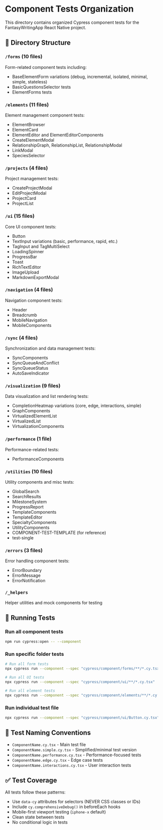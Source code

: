 # Component Tests Organization

This directory contains organized Cypress component tests for the FantasyWritingApp React Native project.

## 📁 Directory Structure

### `/forms` (10 files)
Form-related component tests including:
- BaseElementForm variations (debug, incremental, isolated, minimal, simple, stateless)
- BasicQuestionsSelector tests
- ElementForms tests

### `/elements` (11 files)
Element management component tests:
- ElementBrowser
- ElementCard
- ElementEditor and ElementEditorComponents
- CreateElementModal
- RelationshipGraph, RelationshipList, RelationshipModal
- LinkModal
- SpeciesSelector

### `/projects` (4 files)
Project management tests:
- CreateProjectModal
- EditProjectModal
- ProjectCard
- ProjectList

### `/ui` (15 files)
Core UI component tests:
- Button
- TextInput variations (basic, performance, rapid, etc.)
- TagInput and TagMultiSelect
- LoadingSpinner
- ProgressBar
- Toast
- RichTextEditor
- ImageUpload
- MarkdownExportModal

### `/navigation` (4 files)
Navigation component tests:
- Header
- Breadcrumb
- MobileNavigation
- MobileComponents

### `/sync` (4 files)
Synchronization and data management tests:
- SyncComponents
- SyncQueueAndConflict
- SyncQueueStatus
- AutoSaveIndicator

### `/visualization` (9 files)
Data visualization and list rendering tests:
- CompletionHeatmap variations (core, edge, interactions, simple)
- GraphComponents
- VirtualizedElementList
- VirtualizedList
- VirtualizationComponents

### `/performance` (1 file)
Performance-related tests:
- PerformanceComponents

### `/utilities` (10 files)
Utility components and misc tests:
- GlobalSearch
- SearchResults
- MilestoneSystem
- ProgressReport
- TemplateComponents
- TemplateEditor
- SpecialtyComponents
- UtilityComponents
- COMPONENT-TEST-TEMPLATE (for reference)
- test-single

### `/errors` (3 files)
Error handling component tests:
- ErrorBoundary
- ErrorMessage
- ErrorNotification

### `/_helpers`
Helper utilities and mock components for testing

## 🎯 Running Tests

### Run all component tests
```bash
npm run cypress:open -- --component
```

### Run specific folder tests
```bash
# Run all form tests
npx cypress run --component --spec "cypress/component/forms/**/*.cy.tsx"

# Run all UI tests
npx cypress run --component --spec "cypress/component/ui/**/*.cy.tsx"

# Run all element tests
npx cypress run --component --spec "cypress/component/elements/**/*.cy.tsx"
```

### Run individual test file
```bash
npx cypress run --component --spec "cypress/component/ui/Button.cy.tsx"
```

## 📝 Test Naming Conventions

- `ComponentName.cy.tsx` - Main test file
- `ComponentName.simple.cy.tsx` - Simplified/minimal test version
- `ComponentName.performance.cy.tsx` - Performance-focused tests
- `ComponentName.edge.cy.tsx` - Edge case tests
- `ComponentName.interactions.cy.tsx` - User interaction tests

## ✅ Test Coverage

All tests follow these patterns:
- Use `data-cy` attributes for selectors (NEVER CSS classes or IDs)
- Include `cy.comprehensiveDebug()` in beforeEach hooks
- Mobile-first viewport testing (`iphone-x` default)
- Clean state between tests
- No conditional logic in tests